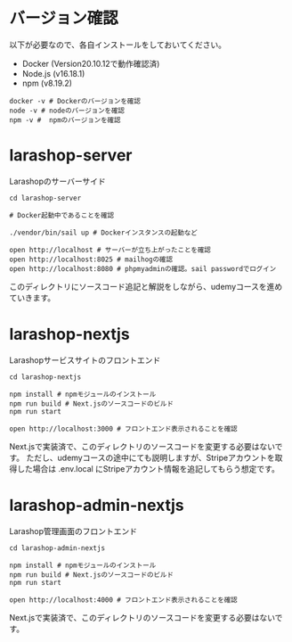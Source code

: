 # バージョン確認
以下が必要なので、各自インストールをしておいてください。

 - Docker (Version20.10.12で動作確認済)
 - Node.js (v16.18.1)
 - npm (v8.19.2)

```
docker -v # Dockerのバージョンを確認
node -v # nodeのバージョンを確認
npm -v #  npmのバージョンを確認
```

# larashop-server

Larashopのサーバーサイド

```
cd larashop-server

# Docker起動中であることを確認

./vendor/bin/sail up # Dockerインスタンスの起動など

open http://localhost # サーバーが立ち上がったことを確認
open http://localhost:8025 # mailhogの確認
open http://localhost:8080 # phpmyadminの確認。sail passwordでログイン
```

このディレクトリにソースコード追記と解説をしながら、udemyコースを進めていきます。

# larashop-nextjs

Larashopサービスサイトのフロントエンド

```
cd larashop-nextjs

npm install # npmモジュールのインストール
npm run build # Next.jsのソースコードのビルド
npm run start

open http://localhost:3000 # フロントエンド表示されることを確認
```
Next.jsで実装済で、このディレクトリのソースコードを変更する必要はないです。
ただし、udemyコースの途中にても説明しますが、Stripeアカウントを取得した場合は .env.local にStripeアカウント情報を追記してもらう想定です。

# larashop-admin-nextjs

Larashop管理画面のフロントエンド

```
cd larashop-admin-nextjs

npm install # npmモジュールのインストール
npm run build # Next.jsのソースコードのビルド
npm run start

open http://localhost:4000 # フロントエンド表示されることを確認
```

Next.jsで実装済で、このディレクトリのソースコードを変更する必要はないです。


